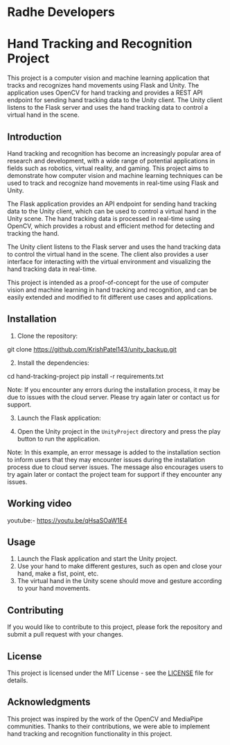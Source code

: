 # Radhe Developers

# Hand Tracking and Recognition Project

This project is a computer vision and machine learning application that tracks and recognizes hand movements using Flask and Unity. The application uses OpenCV for hand tracking and provides a REST API endpoint for sending hand tracking data to the Unity client. The Unity client listens to the Flask server and uses the hand tracking data to control a virtual hand in the scene.

## Introduction

Hand tracking and recognition has become an increasingly popular area of research and development, with a wide range of potential applications in fields such as robotics, virtual reality, and gaming. This project aims to demonstrate how computer vision and machine learning techniques can be used to track and recognize hand movements in real-time using Flask and Unity.

The Flask application provides an API endpoint for sending hand tracking data to the Unity client, which can be used to control a virtual hand in the Unity scene. The hand tracking data is processed in real-time using OpenCV, which provides a robust and efficient method for detecting and tracking the hand.

The Unity client listens to the Flask server and uses the hand tracking data to control the virtual hand in the scene. The client also provides a user interface for interacting with the virtual environment and visualizing the hand tracking data in real-time.

This project is intended as a proof-of-concept for the use of computer vision and machine learning in hand tracking and recognition, and can be easily extended and modified to fit different use cases and applications.


## Installation

1. Clone the repository:

git clone https://github.com/KrishPatel143/unity_backup.git


2. Install the dependencies:

cd hand-tracking-project
pip install -r requirements.txt

Note: If you encounter any errors during the installation process, it may be due to issues with the cloud server. Please try again later or contact us for support.

3. Launch the Flask application:


4. Open the Unity project in the `UnityProject` directory and press the play button to run the application.

Note: In this example, an error message is added to the installation section to inform users that they may encounter issues during the installation process due to cloud server issues. The message also encourages users to try again later or contact the project team for support if they encounter any issues.

## Working video
  youtube:- https://youtu.be/qHsaSOaW1E4

## Usage

1. Launch the Flask application and start the Unity project.
2. Use your hand to make different gestures, such as open and close your hand, make a fist, point, etc.
3. The virtual hand in the Unity scene should move and gesture according to your hand movements.

## Contributing

If you would like to contribute to this project, please fork the repository and submit a pull request with your changes.

## License

This project is licensed under the MIT License - see the [LICENSE](LICENSE) file for details.

## Acknowledgments

This project was inspired by the work of the OpenCV and MediaPipe communities. Thanks to their contributions, we were able to implement hand tracking and recognition functionality in this project.
